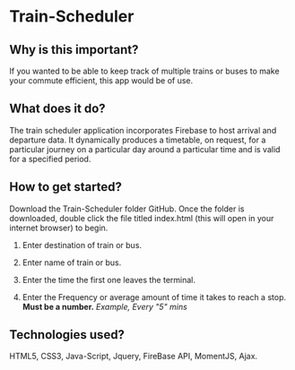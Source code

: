 # Train-Scheduler

## Why is this important?
If you wanted to be able to keep track of multiple trains or buses to make your commute efficient, this app would
be of use. 

## What does it do? 
The train scheduler application incorporates Firebase to host arrival and departure data.
It dynamically produces a timetable, on request, for a particular journey on a particular day around a particular time
and is valid for a specified period.

## How to get started?
Download the Train-Scheduler folder GitHub. Once the folder is downloaded, 
double click the file titled index.html (this will open in your internet browser) 
to begin.

1. Enter destination of train or bus.

2. Enter name of train or bus.

3. Enter the time the first one leaves the terminal.

4. Enter the Frequency or average amount of time it takes to reach a stop. **Must be a number.**
    *Example, Every "5" mins* 

## Technologies used?
HTML5, CSS3, Java-Script, Jquery, FireBase API, MomentJS, Ajax.
